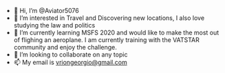 - 👋 Hi, I’m @Aviator5076
- 👀 I’m interested in Travel and Discovering new locations, I also love studying the law and politics
- 🌱 I’m currently learning MSFS 2020 and would like to make the most out of flighing an aeroplane. I am currently training with the VATSTAR community and enjoy the challenge.
- 💞️ I’m looking to collaborate on any topic 
- 📫 My email is vriongeorgio@gmail.com

<!---
Aviator5076/Aviator5076 is a ✨ special ✨ repository because its `README.md` (this file) appears on your GitHub profile.
You can click the Preview link to take a look at your changes.
--->
